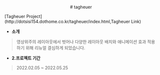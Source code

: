 
<p align = "center">
# tagheuer
</p>
[Tagheuer Project](http://dotsisi154.dothome.co.kr/tagheuer/index.html,Tagheuer Link)


- <strong>소개</strong>
> 영상위주의 레이아웃에서 벗어나 다양한 레이아웃 배치와 애니메이션 효과 적용하기 위해 리뉴얼 결심하게 되었습니다.

-  <strong>2.프로젝트 기간</strong>
> 2022.02.05 ~ 2022.05.25
